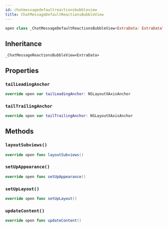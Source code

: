 ```yaml
---
id: chatmessagedefaultreactionsbubbleview 
title: ChatMessageDefaultReactionsBubbleView
--- 
```


``` swift
open class _ChatMessageDefaultReactionsBubbleView<ExtraData: ExtraDataTypes>: _ChatMessageReactionsBubbleView<ExtraData> 
```

## Inheritance

`_ChatMessageReactionsBubbleView<ExtraData>`

## Properties

### `tailLeadingAnchor`

``` swift
override open var tailLeadingAnchor: NSLayoutXAxisAnchor 
```

### `tailTrailingAnchor`

``` swift
override open var tailTrailingAnchor: NSLayoutXAxisAnchor 
```

## Methods

### `layoutSubviews()`

``` swift
override open func layoutSubviews() 
```

### `setUpAppearance()`

``` swift
override open func setUpAppearance() 
```

### `setUpLayout()`

``` swift
override open func setUpLayout() 
```

### `updateContent()`

``` swift
override open func updateContent() 
```
